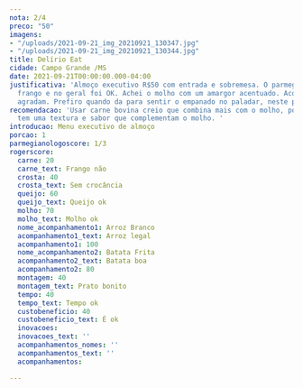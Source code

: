 ```yaml
---
nota: 2/4
preco: "50"
imagens:
- "/uploads/2021-09-21_img_20210921_130347.jpg"
- "/uploads/2021-09-21_img_20210921_130344.jpg"
title: Delírio Eat
cidade: Campo Grande /MS
date: 2021-09-21T00:00:00.000-04:00
justificativa: 'Almoço executivo R$50 com entrada e sobremesa. O parmegiana era de
  frango e no geral foi OK. Achei o molho com um amargor acentuado. Acompanhamentos
  agradam. Prefiro quando da para sentir o empanado no paladar, neste prato não dava. '
recomendacao: 'Usar carne bovina creio que combina mais com o molho, pois a carne
  tem uma textura e sabor que complementam o molho. '
introducao: Menu executivo de almoço
porcao: 1
parmegianologoscore: 1/3
rogerscore:
  carne: 20
  carne_text: Frango não
  crosta: 40
  crosta_text: Sem crocância
  queijo: 60
  queijo_text: Queijo ok
  molho: 70
  molho_text: Molho ok
  nome_acompanhamento1: Arroz Branco
  acompanhamento1_text: Arroz legal
  acompanhamento1: 100
  nome_acompanhamento2: Batata Frita
  acompanhamento2_text: Batata boa
  acompanhamento2: 80
  montagem: 40
  montagem_text: Prato bonito
  tempo: 40
  tempo_text: Tempo ok
  custobeneficio: 40
  custobeneficio_text: É ok
  inovacoes: 
  inovacoes_text: ''
  acompanhamentos_nomes: ''
  acompanhamentos_text: ''
  acompanhamentos: 

---
```

